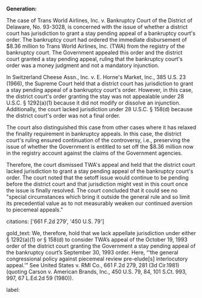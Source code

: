 **Generation:**



The case of Trans World Airlines, Inc. v. Bankruptcy Court of the District of Delaware, No. 93-3028, is concerned with the issue of whether a district court has jurisdiction to grant a stay pending appeal of a bankruptcy court's order. The bankruptcy court had ordered the immediate disbursement of $8.36 million to Trans World Airlines, Inc. (TWA) from the registry of the bankruptcy court. The Government appealed this order and the district court granted a stay pending appeal, ruling that the bankruptcy court's order was a money judgment and not a mandatory injunction.

In Switzerland Cheese Assn., Inc. v. E. Horne's Market, Inc., 385 U.S. 23 (1966), the Supreme Court held that a district court has jurisdiction to grant a stay pending appeal of a bankruptcy court's order. However, in this case, the district court's order granting the stay was not appealable under 28 U.S.C. § 1292(a)(1) because it did not modify or dissolve an injunction. Additionally, the court lacked jurisdiction under 28 U.S.C. § 158(d) because the district court's order was not a final order.

The court also distinguished this case from other cases where it has relaxed the finality requirement in bankruptcy appeals. In this case, the district court's ruling ensured continuation of the controversy, i.e., preserving the issue of whether the Government is entitled to set off the $8.36 million now in the registry account against the claims of the Government agencies.

Therefore, the court dismissed TWA's appeal and held that the district court lacked jurisdiction to grant a stay pending appeal of the bankruptcy court's order. The court noted that the setoff issue would continue to be pending before the district court and that jurisdiction might vest in this court once the issue is finally resolved. The court concluded that it could see no "special circumstances which bring it outside the general rule and so limit its precedential value as to not measurably weaken our continued aversion to piecemeal appeals."

citations: ['661 F.2d 279', '450 U.S. 79']

gold_text: We, therefore, hold that we lack appellate jurisdiction under either § 1292(a)(1) or § 158(d) to consider TWA’s appeal of the October 19, 1993 order of the district court granting the Government a stay pending appeal of the bankruptcy court’s September 30, 1993 order. Here, “‘the general congressional policy against piecemeal review pre-elude[s] interlocutory appeal.’” See United States v. RMI Co., 661 F.2d 279, 281 (3d Cir.1981) (quoting Carson v. American Brands, Inc., 450 U.S. 79, 84, 101 S.Ct. 993, 997, 67 L.Ed.2d 59 (1980)).

label: 